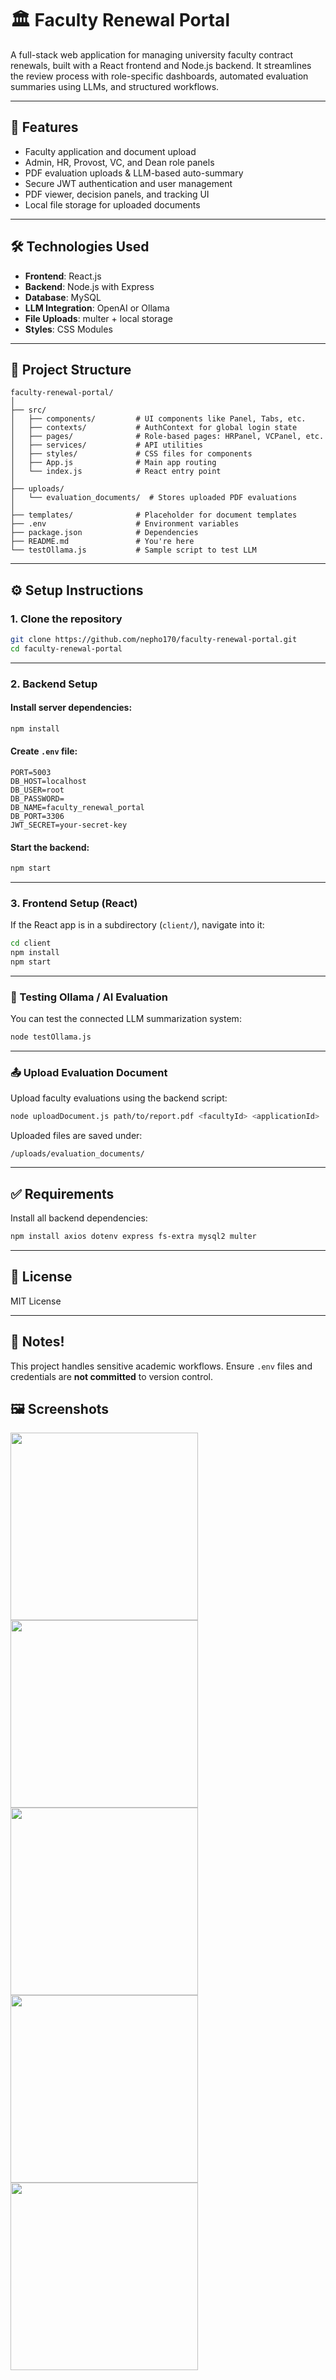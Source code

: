 # 🏛️ Faculty Renewal Portal

A full-stack web application for managing university faculty contract renewals, built with a React frontend and Node.js backend. It streamlines the review process with role-specific dashboards, automated evaluation summaries using LLMs, and structured workflows.

---

## 🚀 Features

- Faculty application and document upload
- Admin, HR, Provost, VC, and Dean role panels
- PDF evaluation uploads & LLM-based auto-summary
- Secure JWT authentication and user management
- PDF viewer, decision panels, and tracking UI
- Local file storage for uploaded documents

---

## 🛠️ Technologies Used

- **Frontend**: React.js
- **Backend**: Node.js with Express
- **Database**: MySQL
- **LLM Integration**: OpenAI or Ollama
- **File Uploads**: multer + local storage
- **Styles**: CSS Modules

---

## 📁 Project Structure

```
faculty-renewal-portal/
│
├── src/
│   ├── components/         # UI components like Panel, Tabs, etc.
│   ├── contexts/           # AuthContext for global login state
│   ├── pages/              # Role-based pages: HRPanel, VCPanel, etc.
│   ├── services/           # API utilities
│   ├── styles/             # CSS files for components
│   ├── App.js              # Main app routing
│   └── index.js            # React entry point
│
├── uploads/
│   └── evaluation_documents/  # Stores uploaded PDF evaluations
│
├── templates/              # Placeholder for document templates
├── .env                    # Environment variables
├── package.json            # Dependencies
├── README.md               # You're here
└── testOllama.js           # Sample script to test LLM
```

---

## ⚙️ Setup Instructions

### 1. Clone the repository
```bash
git clone https://github.com/nepho170/faculty-renewal-portal.git
cd faculty-renewal-portal
```

---

### 2. Backend Setup

#### Install server dependencies:
```bash
npm install
```

#### Create `.env` file:
```env
PORT=5003
DB_HOST=localhost
DB_USER=root
DB_PASSWORD=
DB_NAME=faculty_renewal_portal
DB_PORT=3306
JWT_SECRET=your-secret-key
```

#### Start the backend:
```bash
npm start
```

---

### 3. Frontend Setup (React)

If the React app is in a subdirectory (`client/`), navigate into it:
```bash
cd client
npm install
npm start
```

---

### 🧪 Testing Ollama / AI Evaluation

You can test the connected LLM summarization system:
```bash
node testOllama.js
```

---

### 📤 Upload Evaluation Document

Upload faculty evaluations using the backend script:
```bash
node uploadDocument.js path/to/report.pdf <facultyId> <applicationId>
```

Uploaded files are saved under:
```
/uploads/evaluation_documents/
```

---

## ✅ Requirements

Install all backend dependencies:
```bash
npm install axios dotenv express fs-extra mysql2 multer
```

---

## 📝 License

MIT License

---



## 📌 Notes!
This project handles sensitive academic workflows. Ensure `.env` files and credentials are **not committed** to version control.

## 🖼️ Screenshots
[<img src="https://github.com/user-attachments/assets/014dd63e-7c1c-45fd-b566-27830f1911c2" width="300"/>](https://github.com/user-attachments/assets/014dd63e-7c1c-45fd-b566-27830f1911c2)
[<img src="https://github.com/user-attachments/assets/c229e396-62cf-458f-8159-04e7b3fd8019" width="300"/>](https://github.com/user-attachments/assets/c229e396-62cf-458f-8159-04e7b3fd8019)
[<img src="https://github.com/user-attachments/assets/d0210bff-58c7-4de4-9794-227a455e771a" width="300"/>](https://github.com/user-attachments/assets/d0210bff-58c7-4de4-9794-227a455e771a)
[<img src="https://github.com/user-attachments/assets/eda8bc53-4181-4b96-9bb7-4993c82a8675" width="300"/>](https://github.com/user-attachments/assets/eda8bc53-4181-4b96-9bb7-4993c82a8675)
[<img src="https://github.com/user-attachments/assets/f15d3e59-63ee-4f80-88d0-e5f8fad0854f" width="300"/>](https://github.com/user-attachments/assets/f15d3e59-63ee-4f80-88d0-e5f8fad0854f)




